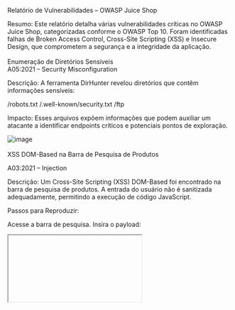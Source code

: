 Relatório de Vulnerabilidades – OWASP Juice Shop

Resumo:
Este relatório detalha várias vulnerabilidades críticas no OWASP Juice Shop, categorizadas conforme o OWASP Top 10. Foram identificadas falhas de Broken Access Control, Cross-Site Scripting (XSS) e Insecure Design, que comprometem a segurança e a integridade da aplicação.
<br>
<br>
Enumeração de Diretórios Sensíveis
<br>
A05:2021 – Security Misconfiguration

Descrição:
A ferramenta DirHunter revelou diretórios que contêm informações sensíveis:

/robots.txt
/.well-known/security.txt
/ftp

Impacto:
Esses arquivos expõem informações que podem auxiliar um atacante a identificar endpoints críticos e potenciais pontos de exploração.

![image](https://github.com/user-attachments/assets/64b93620-0a2e-4f6d-a8d6-e396f8cee894)
<br>
<br>
XSS DOM-Based na Barra de Pesquisa de Produtos

A03:2021 – Injection

Descrição:
Um Cross-Site Scripting (XSS) DOM-Based foi encontrado na barra de pesquisa de produtos. A entrada do usuário não é sanitizada adequadamente, permitindo a execução de código JavaScript.

Passos para Reproduzir:

Acesse a barra de pesquisa.
Insira o payload:
  <iframe src="javascript:alert('teste')">

A execução do código JavaScript é acionada.

Impacto:
Permite que scripts maliciosos sejam executados no navegador do usuário, comprometendo a integridade da aplicação.

![image](https://github.com/user-attachments/assets/3953128b-66fc-46eb-abbc-e779822f0110)

<br>
<br>
XSS Reflected no Endpoint /track-result

A03:2021 – Injection

Descrição:
O endpoint /track-result apresenta uma vulnerabilidade de XSS refletido, permitindo a execução de JavaScript via o parâmetro id.

Passos para Reproduzir:

Navegue até /track-result?id=<payload>.
Use o payload:
  <iframe src="javascript:alert('XSS')">

O JavaScript é executado no navegador.

Impacto:
Scripts maliciosos podem ser refletidos e executados, comprometendo os usuários.


![image](https://github.com/user-attachments/assets/94cd8e85-ea51-4d5e-8f56-d66f8e71ab4e)

tentei o memso payload do iframe e...
![image](https://github.com/user-attachments/assets/a3d7205b-040b-4e12-910d-73aacebac132)

olha lá, conseguimos ativar o motor javascript do navegador, logo, encontramos um XSS Reflected

![image](https://github.com/user-attachments/assets/dd3f0ec8-e2af-4d92-9582-de291b904bed)
<br>
<br>
Bypass de Validação de Feedback (Broken Access Control)

A01:2021 – Broken Access Control
A04:2021 – Insecure Design

Descrição:
O feedback exige a seleção de estrelas, mas a validação ocorre apenas no frontend. Através do DevTools, o atributo disabled foi modificado, permitindo enviar um feedback sem estrelas.

Passos para Reproduzir:

Abra o DevTools e remova o atributo disabled do botão.
Envie o feedback sem selecionar estrelas.

Impacto:
A ausência de validação no backend compromete a integridade dos dados de feedback.

![image](https://github.com/user-attachments/assets/a774a46d-498a-4e83-8478-a87fc40b7bd6)

usei a dev tools para procurar se essa validação é feita do lado do cliente (navegador) ou no lado do server

![image](https://github.com/user-attachments/assets/a6feda3a-af15-446d-850d-020962f008ef)

então pensei, o que acontece se eu alterar esse parâmetro de disable para enable?

![image](https://github.com/user-attachments/assets/5752f037-794a-4629-9863-22a1486174e3)

deu certo, burlamos a validação do botão, será que vamos conseguir enviar comentário sem estrela?

![image](https://github.com/user-attachments/assets/89ee4912-7ef5-4534-ab67-3cb6fec13d61)

feedback enviado.

Inseguranças no design ocorrem quando o sistema é projetado sem as proteções adequadas para cenários possíveis. Nesse caso, confiar na validação do frontend para forçar uma avaliação mínima de uma estrela é um design inseguro.
<br>
<br>

Manipulação de Avaliação de Usuário

A01:2021 – Broken Access Control

Descrição:
Ao enviar uma avaliação de produto, o campo author pode ser modificado, permitindo falsificar o autor da avaliação.

Passos para Reproduzir:

Intercepte a requisição POST para /rest/products/1/reviews.
Modifique o campo author para um e-mail alternativo.
Envie a requisição.

Impacto:
Permite a falsificação de avaliações, comprometendo a autenticidade dos feedbacks.

![image](https://github.com/user-attachments/assets/cd22604c-c120-40d9-bb23-7bb6f608a95e)

![image](https://github.com/user-attachments/assets/84ef5964-b46d-4859-83b4-24e22b59f72a)

enviei um comentário de teste usando o burp suite para interceptar a request

![image](https://github.com/user-attachments/assets/4b9b7882-e4d3-4088-9fae-4884f1a60862)

agora, vamos para o burp analisar como a aplicação se comporta por trás das câmeras

![image](https://github.com/user-attachments/assets/bdca5642-dc4c-47a6-afe3-32b7a14bfa69)

Nota-se que temos o parâmetro message e author, mas aos olhos de como deve funcionar, só temos um input para receber os dados do message e não do author. Mas o que acontece se eu tentar alterar esse author antes da requisião chegar lá?

Usando o burp suite como proxy para interceptar eses request alterei o author

![image](https://github.com/user-attachments/assets/abaa7dfa-c5bb-4d80-a690-bdc61edcfa3c)

após dar enter, voltei ao navegador para verificar oq aconteceu e conseguimos mais uma vez.

![image](https://github.com/user-attachments/assets/9b792cf1-0c1b-479c-903f-6c5b123255dd)

Encontramos mais uma vulnerabilidade de Broken Access Control.
<br>
<br>
Registro de Conta com Privilégios de Administrador

A01:2021 – Broken Access Control

Descrição:
Durante o registro, o campo role pode ser modificado para criar uma conta com privilégios de administrador, ignorando as restrições normais.

Passos para Reproduzir:

Intercepte a requisição POST para /api/Users ao registrar um novo usuário.
Adicione o campo "role": "admin" no payload da requisição.
Envie a requisição modificada.

Impacto:
Permite que usuários comuns se registrem como administradores, comprometendo a segurança da aplicação.


simulei um registro de um user:

![image](https://github.com/user-attachments/assets/45b30949-13bc-4189-bee7-71f7dcef74ae)

vamos analistar por trás das cameras como está sendo feita essa resquest

![image](https://github.com/user-attachments/assets/7fa571ac-5d20-4f64-8f55-b90ac06f7be2)

vemos que estamos mandando um POST para /api/users quando vamos criar um usuário comum. Nota-se que o server nos deu uma resposta, se analisarmos o corpo, ele nos mostra um parâmetro que nao tem no lado do cliente. Mas será mesmo? Vamo ver se está fazendo as validações corretas. Bora adicionar esse parâmtro role que encontramos na reposta, mas, no lugar de costumer, irei colocar "admin".

![image](https://github.com/user-attachments/assets/24593214-02b1-40a8-bd98-ff620e23451c)

dei enter. Vamos lá conferir se criamos o usuário com permissões de admin

![image](https://github.com/user-attachments/assets/cb68bb1e-cb5f-4047-9f98-164f6622d2bf)

olhá só, retornou 200, vamos conferir no navegador

![image](https://github.com/user-attachments/assets/5c670591-06cf-4f21-951e-229bdfabe865)


logamos.

![image](https://github.com/user-attachments/assets/f9e905fd-9c08-4f43-b2e7-4b5f00b1b94c)
<br>
<br>
Conclusão e Recomendações
<br>
Resumo das Vulnerabilidades Identificadas:

Security Misconfiguration em arquivos e diretórios públicos.
Vulnerabilidades de Injection (XSS DOM-Based e Reflected).
Broken Access Control e Insecure Design em validações e permissões de feedbacks e contas.
Recomendações:

Aplicar validações de acesso no backend: Assegure que valores de role e author sejam controlados pelo servidor.
Sanitizar todas as entradas de usuário: Para prevenir ataques XSS, todas as entradas devem ser sanitizadas.
Melhorar a segurança de diretórios públicos: Proteja arquivos que contenham informações sensíveis.
Fortalecer as validações de feedbacks: Assegure que feedbacks inválidos não sejam processados pelo servidor.

